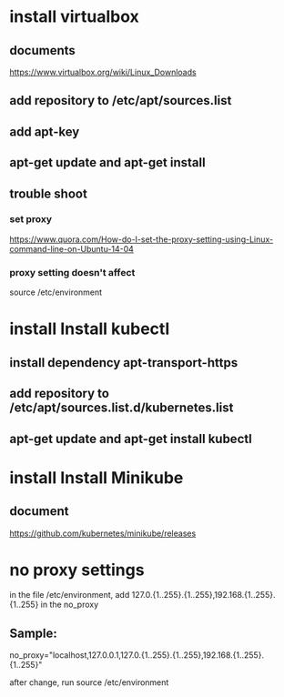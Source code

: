# install virtualbox
## documents
https://www.virtualbox.org/wiki/Linux_Downloads
## add repository to /etc/apt/sources.list

## add apt-key

## apt-get update and apt-get install

## trouble shoot
### set proxy
https://www.quora.com/How-do-I-set-the-proxy-setting-using-Linux-command-line-on-Ubuntu-14-04
### proxy setting doesn't affect 
source  /etc/environment

# install Install kubectl
## install dependency apt-transport-https
## add repository to /etc/apt/sources.list.d/kubernetes.list
## apt-get update and apt-get install kubectl

# install Install Minikube
## document 
https://github.com/kubernetes/minikube/releases

# no proxy settings
in the file /etc/environment,  add 127.0.{1..255}.{1..255},192.168.{1..255}.{1..255} in the no_proxy  
## Sample:  
no_proxy="localhost,127.0.0.1,127.0.{1..255}.{1..255},192.168.{1..255}.{1..255}"

after change, run source /etc/environment
